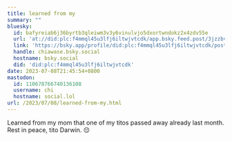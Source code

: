 ```yaml
---
title: learned from my
summary: ""
bluesky:
  id: bafyreiab6j36byrtb3qleiwm3v3y6vinulvjo5dxortwndokz2x4zdv55e
  url: 'at://did:plc:f4mmql45u3lfj6iltwjvtcdk/app.bsky.feed.post/3jzzbvzmypj26'
  link: 'https://bsky.app/profile/did:plc:f4mmql45u3lfj6iltwjvtcdk/post/3jzzbvzmypj26'
  handle: chiawase.bsky.social
  hostname: bsky.social
  did: 'did:plc:f4mmql45u3lfj6iltwjvtcdk'
date: 2023-07-08T21:45:54+0800
mastodon:
  id: 110678766740136108
  username: chi
  hostname: social.lol
url: /2023/07/08/learned-from-my.html
---
```


Learned from my mom that one of my titos passed away already last month. Rest in peace, tito Darwin. 😔
